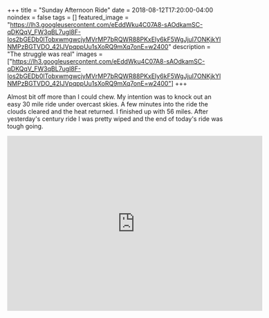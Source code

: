 +++
title =  "Sunday Afternoon Ride"
date = 2018-08-12T17:20:00-04:00
noindex = false
tags = []
featured_image = "https://lh3.googleusercontent.com/eEddWku4C07A8-sAOdkamSC-qDKQqV_FW3qBL7ugl8F-Ios2bGEDb0lTobxwmgwcjyMVrMP7bRQWR88PKxEIy6kF5WgJjuI7ONKjkYlNMPzBGTVDO_42IJVpqppUu1sXoRQ9mXq7onE=w2400"
description = "The struggle was real"
images = ["https://lh3.googleusercontent.com/eEddWku4C07A8-sAOdkamSC-qDKQqV_FW3qBL7ugl8F-Ios2bGEDb0lTobxwmgwcjyMVrMP7bRQWR88PKxEIy6kF5WgJjuI7ONKjkYlNMPzBGTVDO_42IJVpqppUu1sXoRQ9mXq7onE=w2400"]
+++

Almost bit off more than I could chew. My intention was to knock out an easy 30 mile ride under overcast skies. A few minutes into the ride the clouds cleared and the heat returned.  I finished up with 56 miles. After yesterday's century ride I was pretty wiped and the end of today's ride was tough going.

<iframe height='405' width='590' frameborder='0' allowtransparency='true' scrolling='no' src='https://www.strava.com/activities/1768362719/embed/96fdcc3815ce4956b1ed0125001a1f78ca076472'></iframe>
